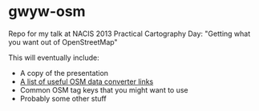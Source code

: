 gwyw-osm
========

Repo for my talk at NACIS 2013 Practical Cartography Day: "Getting what you want out of OpenStreetMap"

This will eventually include:

* A copy of the presentation
* [A list of useful OSM data converter links](https://github.com/pdxmele/gwyw-osm/blob/master/converters.md)
* Common OSM tag keys that you might want to use
* Probably some other stuff
